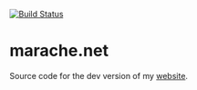 [![Build Status](https://travis-ci.org/Blizarre/marache.net.svg?branch=master)](https://travis-ci.org/Blizarre/marache.net)

# marache.net

Source code for the dev version of my [website](http://marache.net).
